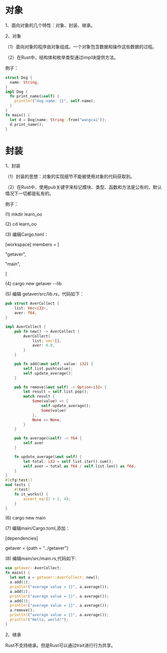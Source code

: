 # 对象

1、面向对象的几个特性：对象、封装、继承。

 2、对象 

（1）面向对象的程序由对象组成。一个对象包含数据和操作这些数据的过程。 

（2）在Rust中，结构体和枚举类型通过impl块提供方法。 

例子：  

```rust
struct Dog { 
  name: String, 
} 
impl Dog { 
  fn print_name(&self) { 
    println!("dog name: {}", self.name); 
  }
} 
fn main() { 
  let d = Dog{name: String::from("wangcai")}; 
  d.print_name(); 
}
```

# 封装

1、封装 

（1）封装的思想：对象的实现细节不能被使用对象的代码获取到。 

（2）在Rust中，使用pub关键字来标记模块、类型、函数和方法是公有的，默认情况下一切都是私有的。

 例子：

 (1) mkdir learn_oo

 (2) cd learn_oo

 (3) 编辑Cargo.toml： 

 [workspace] members = [     

"getaver",     

"main",

 ] 

 (4) cargo new getaver --lib

 (5) 编辑 getaver/src/lib.rs，代码如下：  

```rust
pub struct AverCollect {
    list: Vec<i32>,
    aver: f64,
}

impl AverCollect {
    pub fn new() -> AverCollect {
        AverCollect{
            list: vec![],
            aver: 0.0,
        }
    }

    pub fn add(&mut self, value: i32) {
        self.list.push(value);
        self.update_average();
    }

    pub fn remove(&mut self) -> Option<i32> {
        let result = self.list.pop();
        match result {
            Some(value) => {
                self.update_average();
                Some(value)
            },
            None => None,
        }
    }

    pub fn average(&self) -> f64 {
        self.aver
    }

    fn update_average(&mut self) {
        let total: i32 = self.list.iter().sum();
        self.aver = total as f64 / self.list.len() as f64;
    }
}
#[cfg(test)]
mod tests {
    #[test]
    fn it_works() {
        assert_eq!(2 + 2, 4);
    }
}

```

 (6) cargo new main 

(7) 编辑main/Cargo.toml,添加：

  [dependencies] 

getaver = {path = "../getaver"}  

(8) 编辑main/src/main.rs,代码如下:
```rust
use getaver::AverCollect; 
fn main() {   
  let mut a = getaver::AverCollect::new();   
  a.add(1);   
  println!("average value = {}", a.average());   
  a.add(2);   
  println!("average value = {}", a.average());   
  a.add(3);   
  println!("average value = {}", a.average());   
  a.remove();   
  println!("average value = {}", a.average());   
  println!("Hello, world!"); 
} 
```

 2、继承 

Rust不支持继承。但是Rust可以通过trait进行行为共享。
